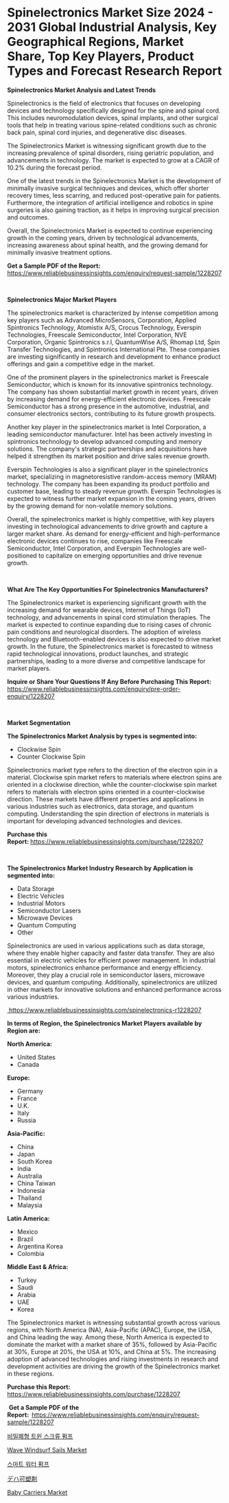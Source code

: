 <p><h1>Spinelectronics Market Size 2024 - 2031 Global Industrial Analysis, Key Geographical Regions, Market Share, Top Key Players, Product Types and Forecast Research Report</h1></p><p><strong>Spinelectronics Market Analysis and Latest Trends</strong></p>
<p><p>Spinelectronics is the field of electronics that focuses on developing devices and technology specifically designed for the spine and spinal cord. This includes neuromodulation devices, spinal implants, and other surgical tools that help in treating various spine-related conditions such as chronic back pain, spinal cord injuries, and degenerative disc diseases.</p><p>The Spinelectronics Market is witnessing significant growth due to the increasing prevalence of spinal disorders, rising geriatric population, and advancements in technology. The market is expected to grow at a CAGR of 10.2% during the forecast period.</p><p>One of the latest trends in the Spinelectronics Market is the development of minimally invasive surgical techniques and devices, which offer shorter recovery times, less scarring, and reduced post-operative pain for patients. Furthermore, the integration of artificial intelligence and robotics in spine surgeries is also gaining traction, as it helps in improving surgical precision and outcomes.</p><p>Overall, the Spinelectronics Market is expected to continue experiencing growth in the coming years, driven by technological advancements, increasing awareness about spinal health, and the growing demand for minimally invasive treatment options.</p></p>
<p><strong>Get a Sample PDF of the Report:&nbsp;</strong> <a href="https://www.reliablebusinessinsights.com/enquiry/request-sample/1228207">https://www.reliablebusinessinsights.com/enquiry/request-sample/1228207</a></p>
<p>&nbsp;</p>
<p><strong>Spinelectronics Major Market Players</strong></p>
<p><p>The spinelectronics market is characterized by intense competition among key players such as Advanced MicroSensors, Corporation, Applied Spintronics Technology, Atomistix A/S, Crocus Technology, Everspin Technologies, Freescale Semiconductor, Intel Corporation, NVE Corporation, Organic Spintronics s.r.l, QuantumWise A/S, Rhomap Ltd, Spin Transfer Technologies, and Spintronics International Pte. These companies are investing significantly in research and development to enhance product offerings and gain a competitive edge in the market.</p><p>One of the prominent players in the spinelectronics market is Freescale Semiconductor, which is known for its innovative spintronics technology. The company has shown substantial market growth in recent years, driven by increasing demand for energy-efficient electronic devices. Freescale Semiconductor has a strong presence in the automotive, industrial, and consumer electronics sectors, contributing to its future growth prospects.</p><p>Another key player in the spinelectronics market is Intel Corporation, a leading semiconductor manufacturer. Intel has been actively investing in spintronics technology to develop advanced computing and memory solutions. The company's strategic partnerships and acquisitions have helped it strengthen its market position and drive sales revenue growth.</p><p>Everspin Technologies is also a significant player in the spinelectronics market, specializing in magnetoresistive random-access memory (MRAM) technology. The company has been expanding its product portfolio and customer base, leading to steady revenue growth. Everspin Technologies is expected to witness further market expansion in the coming years, driven by the growing demand for non-volatile memory solutions.</p><p>Overall, the spinelectronics market is highly competitive, with key players investing in technological advancements to drive growth and capture a larger market share. As demand for energy-efficient and high-performance electronic devices continues to rise, companies like Freescale Semiconductor, Intel Corporation, and Everspin Technologies are well-positioned to capitalize on emerging opportunities and drive revenue growth.</p></p>
<p>&nbsp;</p>
<p><strong>What Are The Key Opportunities For Spinelectronics Manufacturers?</strong></p>
<p><p>The Spinelectronics market is experiencing significant growth with the increasing demand for wearable devices, Internet of Things (IoT) technology, and advancements in spinal cord stimulation therapies. The market is expected to continue expanding due to rising cases of chronic pain conditions and neurological disorders. The adoption of wireless technology and Bluetooth-enabled devices is also expected to drive market growth. In the future, the Spinelectronics market is forecasted to witness rapid technological innovations, product launches, and strategic partnerships, leading to a more diverse and competitive landscape for market players.</p></p>
<p><strong>Inquire or Share Your Questions If Any Before Purchasing This Report:</strong> <a href="https://www.reliablebusinessinsights.com/enquiry/pre-order-enquiry/1228207">https://www.reliablebusinessinsights.com/enquiry/pre-order-enquiry/1228207</a></p>
<p>&nbsp;</p>
<p><strong>Market Segmentation</strong></p>
<p><strong>The Spinelectronics Market Analysis by types is segmented into:</strong></p>
<p><ul><li>Clockwise Spin</li><li>Counter Clockwise Spin</li></ul></p>
<p><p>Spinelectronics market type refers to the direction of the electron spin in a material. Clockwise spin market refers to materials where electron spins are oriented in a clockwise direction, while the counter-clockwise spin market refers to materials with electron spins oriented in a counter-clockwise direction. These markets have different properties and applications in various industries such as electronics, data storage, and quantum computing. Understanding the spin direction of electrons in materials is important for developing advanced technologies and devices.</p></p>
<p><strong>Purchase this Report:&nbsp;</strong><a href="https://www.reliablebusinessinsights.com/purchase/1228207">https://www.reliablebusinessinsights.com/purchase/1228207</a></p>
<p>&nbsp;</p>
<p><strong>The Spinelectronics Market Industry Research by Application is segmented into:</strong></p>
<p><ul><li>Data Storage</li><li>Electric Vehicles</li><li>Industrial Motors</li><li>Semiconductor Lasers</li><li>Microwave Devices</li><li>Quantum Computing</li><li>Other</li></ul></p>
<p><p>Spinelectronics are used in various applications such as data storage, where they enable higher capacity and faster data transfer. They are also essential in electric vehicles for efficient power management. In industrial motors, spinelectronics enhance performance and energy efficiency. Moreover, they play a crucial role in semiconductor lasers, microwave devices, and quantum computing. Additionally, spinelectronics are utilized in other markets for innovative solutions and enhanced performance across various industries.</p></p>
<p><a href="https://www.reliablebusinessinsights.com/spinelectronics-r1228207">&nbsp;https://www.reliablebusinessinsights.com/spinelectronics-r1228207</a></p>
<p><strong>In terms of Region, the Spinelectronics Market Players available by Region are:</strong></p>
<p>
    <p> <strong> North America: </strong>
        <ul>
            <li>United States</li>
            <li>Canada</li>
        </ul>
        </p> 
    <p> <strong> Europe: </strong>
        <ul>
            <li>Germany</li>
            <li>France</li>
            <li>U.K.</li>
            <li>Italy</li>
            <li>Russia</li>
        </ul>
        </p> 
    <p> <strong> Asia-Pacific: </strong>
        <ul>
            <li>China</li>
            <li>Japan</li>
            <li>South Korea</li>
            <li>India</li>
            <li>Australia</li>
            <li>China Taiwan</li>
            <li>Indonesia</li>
            <li>Thailand</li>
            <li>Malaysia</li>
        </ul>
        </p> 
    <p> <strong> Latin America: </strong>
        <ul>
            <li>Mexico</li>
            <li>Brazil</li>
            <li>Argentina Korea</li>
            <li>Colombia</li>
        </ul>
        </p> 
    <p> <strong> Middle East & Africa: </strong>
        <ul>
            <li>Turkey</li>
            <li>Saudi</li>
            <li>Arabia</li>
            <li>UAE</li>
            <li>Korea</li>
        </ul>
    </p>
    </p>
<p><p>The Spinelectronics market is witnessing substantial growth across various regions, with North America (NA), Asia-Pacific (APAC), Europe, the USA, and China leading the way. Among these, North America is expected to dominate the market with a market share of 35%, followed by Asia-Pacific at 30%, Europe at 20%, the USA at 10%, and China at 5%. The increasing adoption of advanced technologies and rising investments in research and development activities are driving the growth of the Spinelectronics market in these regions.</p></p>
<p><strong>Purchase this Report: </strong><a href="https://www.reliablebusinessinsights.com/purchase/1228207">https://www.reliablebusinessinsights.com/purchase/1228207</a></p>
<p>&nbsp;<strong>Get a Sample PDF of the Report:&nbsp;&nbsp;</strong><a href="https://www.reliablebusinessinsights.com/enquiry/request-sample/1228207">https://www.reliablebusinessinsights.com/enquiry/request-sample/1228207</a></p>
<p><strong></strong></p>
<p><p><a href="https://github.com/Maeennan456456/Market-Research-Report-List-2/blob/main/2814266155233.md">비밀폐형 트윈 스크류 펌프</a></p><p><a href="https://github.com/ashepherd82/Market-Research-Report-List-5/blob/main/wave-windsurf-sails-market.md">Wave Windsurf Sails Market</a></p><p><a href="https://github.com/royErdmtyan906778/Market-Research-Report-List-2/blob/main/7418364155234.md">스마트 워터 펌프</a></p><p><a href="https://github.com/MacyOrn/Market-Research-Report-List-1/blob/main/4679940146384.md">デハ可塑剤</a></p><p><a href="https://github.com/nafisalvee228/Market-Research-Report-List-1/blob/main/baby-carriers-market.md">Baby Carriers Market</a></p></p>